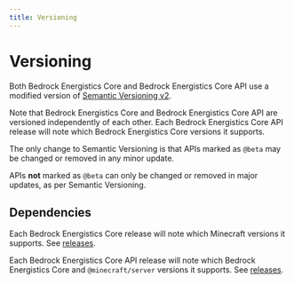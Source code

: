 ```yaml
---
title: Versioning
---
```


# Versioning

Both Bedrock Energistics Core and Bedrock Energistics Core API use a modified version of [Semantic Versioning v2](https://semver.org/).

Note that Bedrock Energistics Core and Bedrock Energistics Core API are versioned independently of each other. Each Bedrock Energistics Core API release will note which Bedrock Energistics Core versions it supports.

The only change to Semantic Versioning is that APIs marked as `@beta` may be changed or removed in any minor update.

APIs **not** marked as `@beta` can only be changed or removed in major updates, as per Semantic Versioning.

## Dependencies

Each Bedrock Energistics Core release will note which Minecraft versions it supports. See [releases](https://github.com/Fluffyalien1422/bedrock-energistics-core/releases).

Each Bedrock Energistics Core API release will note which Bedrock Energistics Core and `@minecraft/server` versions it supports. See [releases](https://github.com/Fluffyalien1422/bedrock-energistics-core/releases).
